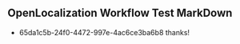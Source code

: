 ## OpenLocalization Workflow Test MarkDown
* 65da1c5b-24f0-4472-997e-4ac6ce3ba6b8 thanks!

<!--HONumber=Jul16_HO2-->


